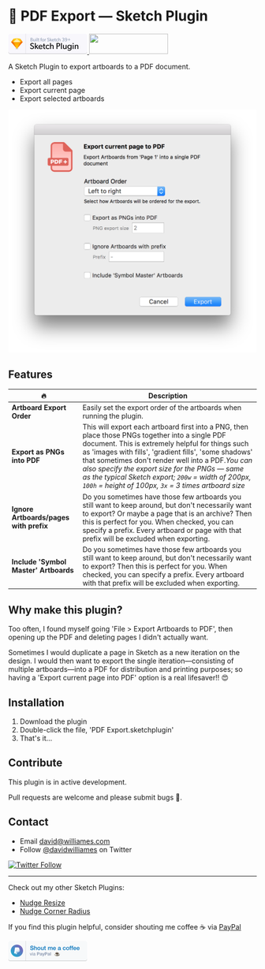 # 📕 PDF Export — Sketch Plugin

<a href="https://www.sketchapp.com">
  <img width="160" height="41" src="images/sketch-badge.png" >
</a>
<a href="http://bit.ly/SketchRunnerWebsite">
  <img width="160" height="41" src="http://sketchrunner.com/img/badge_blue.png" >
</a>

A Sketch Plugin to export artboards to a PDF document.

* Export all pages
* Export current page
* Export selected artboards

![PDF Export Preferences](images/pdf-export.png)


## Features

| 🔥 | Description |
| --- | --- |
| **Artboard Export Order** | Easily set the export order of the artboards when running the plugin. |
| **Export as PNGs into PDF** | This will export each artboard first into a PNG, then place those PNGs together into a single PDF document. This is extremely helpful for things such as 'images with fills', 'gradient fills', 'some shadows' that sometimes don't render well into a PDF.*You can also specify the export size for the PNGs — same as the typical Sketch export; `200w` = width of 200px, `100h` = height of 100px, `3x` = 3 times artboard size* |
| **Ignore Artboards/pages with prefix** | Do you sometimes have those few artboards you still want to keep around, but don't necessarily want to export? Or maybe a page that is an archive? Then this is perfect for you. When checked, you can specify a prefix. Every artboard or page with that prefix will be excluded when exporting. |
| **Include 'Symbol Master' Artboards** | Do you sometimes have those few artboards you still want to keep around, but don't necessarily want to export? Then this is perfect for you. When checked, you can specify a prefix. Every artboard with that prefix will be excluded when exporting. |


## Why make this plugin?

Too often, I found myself going 'File > Export Artboards to PDF', then opening up the PDF and deleting pages I didn't actually want.

Sometimes I would duplicate a page in Sketch as a new iteration on the design. I would then want to export the single iteration—consisting of multiple artboards—into a PDF for distribution and printing purposes; so having a 'Export current page into PDF' option is a real lifesaver!! 😍


## Installation

1. Download the plugin
2. Double-click the file, 'PDF Export.sketchplugin'
3. That's it...


## Contribute

This plugin is in active development.

Pull requests are welcome and please submit bugs 🐛.


## Contact

* Email <david@williames.com>
* Follow [@davidwilliames](https://twitter.com/davidwilliames) on Twitter

[![Twitter Follow](https://img.shields.io/twitter/follow/davidwilliames.svg?style=social&label=Follow)]()

---

Check out my other Sketch Plugins:
* [Nudge Resize](https://github.com/DWilliames/nudge-resize-sketch-plugin)
* [Nudge Corner Radius](https://github.com/DWilliames/nudge-corner-radius-sketch-plugin)

If you find this plugin helpful, consider shouting me coffee ☕️ via [PayPal](https://www.paypal.me/dtw/5)

<a href="https://www.paypal.me/dtw/5">
  <img width="160" height="41" src="images/paypal-badge.png" >
</a>
